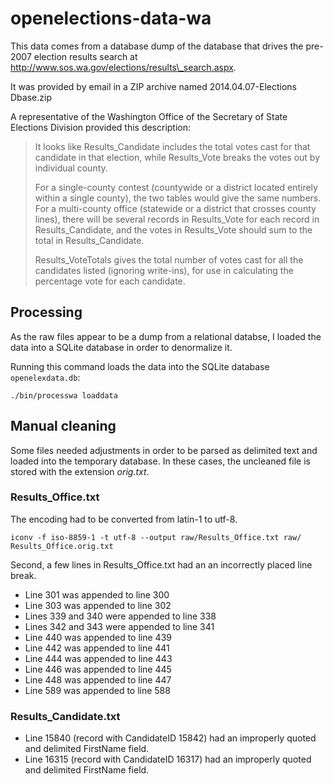 # openelections-data-wa

This data comes from a database dump of the database that drives the pre-2007 election results search at http://www.sos.wa.gov/elections/results\_search.aspx.

It was provided by email in a ZIP archive named 2014.04.07-Elections Dbase.zip

A representative of the Washington Office of the Secretary of State Elections Division provided this description:
 
> It looks like Results\_Candidate includes the total votes cast for that candidate in that election, while Results\_Vote breaks the votes out by individual county.
> 
> For a single-county contest (countywide or a district located entirely within a single county), the two tables would give the same numbers.  For a multi-county office (statewide or a district that crosses county lines), there will be several records in Results\_Vote for each record in Results\_Candidate, and the votes in Results\_Vote should sum to the total in Results\_Candidate.
> 
> Results\_VoteTotals gives the total number of votes cast for all the candidates listed (ignoring write-ins), for use in calculating the percentage vote for each candidate.

## Processing

As the raw files appear to be a dump from a relational databse, I loaded the data into a SQLite database in order to denormalize it.

Running this command loads the data into the SQLite database ``openelexdata.db``:

```
./bin/processwa loaddata
```

## Manual cleaning 

Some files needed adjustments in order to be parsed as delimited text and loaded into the temporary database.  In these cases, the uncleaned file is stored with the extension *orig.txt*.

### Results\_Office.txt

The encoding had to be converted from latin-1 to utf-8.

```
iconv -f iso-8859-1 -t utf-8 --output raw/Results_Office.txt raw/
Results_Office.orig.txt

```

Second, a few lines in Results\_Office.txt had an an incorrectly placed line break.

* Line 301 was appended to line 300
* Line 303 was appended to line 302
* Lines 339 and 340 were appended to line 338
* Lines 342 and 343 were appended to line 341
* Line 440 was appended to line 439
* Line 442 was appended to line 441
* Line 444 was appended to line 443
* Line 446 was appended to line 445
* Line 448 was appended to line 447
* Line 589 was appended to line 588

### Results\_Candidate.txt

* Line 15840 (record with CandidateID 15842) had an improperly quoted and delimited FirstName field.
* Line 16315 (record with CandidateID 16317) had an improperly quoted and delimited FirstName field.
